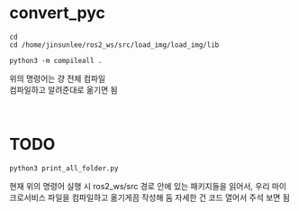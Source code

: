 # convert_pyc

```
cd
cd /home/jinsunlee/ros2_ws/src/load_img/load_img/lib

python3 -m compileall .
```
위의 명령어는 걍 전체 컴파일   
컴파일하고 알려준대로 옮기면 됨   

</br> 

# TODO
```
python3 print_all_folder.py
```
현재 위의 명령어 실행 시 ros2_ws/src 경로 안에 있는 패키지들을 읽어서, 우리 마이크로서비스 파일을 컴파일하고 옮기게끔 작성해 둠
자세한 건 코드 열어서 주석 보면 됨
</br>  
</br>
